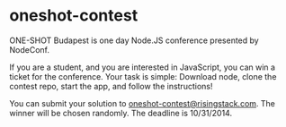 # oneshot-contest

ONE-SHOT Budapest is one day Node.JS conference presented by NodeConf.

If you are a student, and you are interested in JavaScript, you
can win a ticket for the conference. Your task is simple:
Download node, clone the contest repo, start the app,
and follow the instructions!

You can submit your solution to oneshot-contest@risingstack.com. The winner
will be chosen randomly. The deadline is 10/31/2014.
